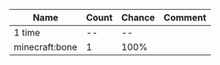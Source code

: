| Name           | Count | Chance | Comment |
| -------------- | ----- | ------ | ------- |
| 1 time         |    -- |     -- |         |
| minecraft:bone |     1 |   100% |         |